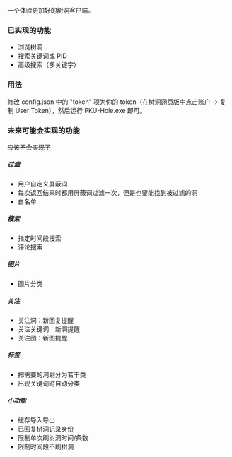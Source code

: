 一个体验更加好的树洞客户端。

### 已实现的功能

- 浏览树洞
- 搜索关键词或 PID
- 高级搜索（多关键字）

### 用法

修改 config.json 中的 "token" 项为你的 token（在树洞网页版中点击账户 -> 复制 User Token），然后运行 PKU-Hole.exe 即可。

### 未来可能会实现的功能
<del>应该不会实现了</del>
##### 过滤

- 用户自定义屏蔽词
- 每次返回结果时都用屏蔽词过滤一次，但是也要能找到被过滤的洞
- 白名单

##### 搜索

- 指定时间段搜索
- 评论搜索

##### 图片

- 图片分类

##### 关注

- 关注洞：新回复提醒
- 关注关键词：新洞提醒
- 关注图：新图提醒

##### 标签

- 把需要的洞划分为若干类
- 出现关键词时自动分类

##### 小功能

- 缓存导入导出
- 已回复树洞记录身份
- 限制单次刷树洞时间/条数
- 限制时间段不刷树洞

